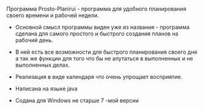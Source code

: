 Программа Prosto-Planirui - программа для удобного планирования своего времени и рабочей недели.

* Основной смысл программы виден уже из названия - программа сделана для самого простого и быстрого создания планов на рабочий день.

* В ней есть все возможности для быстрого планирования своего дня а так же функции для того что бы не апутаться в выполненных и не выполненных делах.

* Реализация в виде календаря что очень упрощает восприятие.

* Написана на языке java

* Cодана для Windows не старше 7 -мой версии
